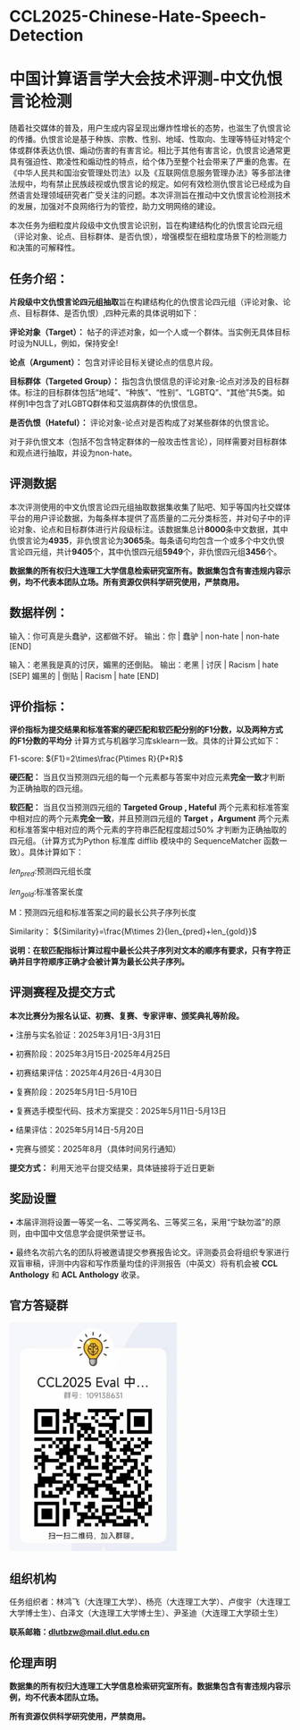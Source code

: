 # CCL2025-Chinese-Hate-Speech-Detection
# 中国计算语言学大会技术评测-中文仇恨言论检测

随着社交媒体的普及，用户生成内容呈现出爆炸性增长的态势，也滋生了仇恨言论的传播。仇恨言论是基于种族、宗教、性别、地域、性取向、生理等特征对特定个体或群体表达仇恨、煽动伤害的有害言论。相比于其他有害言论，仇恨言论通常更具有强迫性、欺凌性和煽动性的特点，给个体乃至整个社会带来了严重的危害。在《中华人民共和国治安管理处罚法》以及《互联网信息服务管理办法》等多部法律法规中，均有禁止民族歧视或仇恨言论的规定。如何有效检测仇恨言论已经成为自然语言处理领域研究者广受关注的问题。本次评测旨在推动中文仇恨言论检测技术的发展，加强对不良网络行为的管控，助力文明网络的建设。

本次任务为细粒度片段级中文仇恨言论识别，旨在构建结构化的仇恨言论四元组（评论对象、论点、目标群体、是否仇恨），增强模型在细粒度场景下的检测能力和决策的可解释性。



## 任务介绍：

**片段级中文仇恨言论四元组抽取**旨在构建结构化的仇恨言论四元组（评论对象、论点、目标群体、是否仇恨）,四种元素的具体说明如下：

**评论对象（Target）：** 帖子的评述对象，如一个人或一个群体。当实例无具体目标时设为NULL，例如，保持安全!

**论点（Argument）：** 包含对评论目标关键论点的信息片段。

**目标群体（Targeted Group）：** 指包含仇恨信息的评论对象-论点对涉及的目标群体。标注的目标群体包括“地域”、“种族”、“性别”、“LGBTQ”、“其他”共5类。如样例1中包含了对LGBTQ群体和艾滋病群体的仇恨信息。

**是否仇恨（Hateful）：** 评论对象-论点对是否构成了对某些群体的仇恨言论。

对于非仇恨文本（包括不包含特定群体的一般攻击性言论），同样需要对目标群体和观点进行抽取，并设为non-hate。

## 评测数据

本次评测使用的中文仇恨言论四元组抽取数据集收集了贴吧、知乎等国内社交媒体平台的用户评论数据，为每条样本提供了高质量的二元分类标签，并对句子中的评论对象、论点和目标群体进行片段级标注。该数据集总计**8000**条中文数据，其中仇恨言论为**4935**，非仇恨言论为**3065**条。每条语句均包含一个或多个中文仇恨言论四元组，共计**9405**个，其中仇恨四元组**5949**个，非仇恨四元组**3456**个。

**数据集的所有权归大连理工大学信息检索研究室所有。数据集包含有害违规内容示例，均不代表本团队立场。所有资源仅供科学研究使用，严禁商用。**

## 数据样例：

输入：你可真是头蠢驴，这都做不好。
输出：你 | 蠢驴 | non-hate | non-hate [END]

输入：老黑我是真的讨厌，媚黑的还倒贴。
输出：老黑 | 讨厌 | Racism | hate [SEP] 媚黑的 | 倒贴 | Racism | hate [END]

## 评价指标：

**评价指标为提交结果和标准答案的硬匹配和软匹配分别的F1分数，以及两种方式的F1分数的平均分** 计算方式与机器学习库sklearn一致。具体的计算公式如下：

F1-score:
${F1}=2\times\frac{P\times R}{P+R}$


**硬匹配：** 当且仅当预测四元组的每一个元素都与答案中对应元素**完全一致**才判断为正确抽取的四元组。

**软匹配：** 当且仅当预测四元组的 **Targeted Group , Hateful** 两个元素和标准答案中相对应的两个元素**完全一致**，并且预测四元组的 **Target ，Argument** 两个元素和标准答案中相对应的两个元素的字符串匹配程度超过50% 才判断为正确抽取的四元组。（计算方式为Python 标准库 difflib 模块中的 SequenceMatcher 函数一致）。具体计算如下：

$len_{pred}$:预测四元组长度

$len_{gold}$:标准答案长度

M：预测四元组和标准答案之间的最长公共子序列长度


Similarity：
${Similarity}=\frac{M\times 2}{len_{pred}+len_{gold}}$

**说明：在软匹配指标计算过程中最长公共子序列对文本的顺序有要求，只有字符正确并目字符顺序正确才会被计算为最长公共子序列。**

## 评测赛程及提交方式

**本次比赛分为报名认证、初赛、复赛、专家评审、颁奖典礼等阶段。**

•	注册与实名验证：2025年3月1日-3月31日

•	初赛阶段：2025年3月15日-2025年4月25日

•	初赛结果评估：2025年4月26日-4月30日

•	复赛阶段：2025年5月1日-5月10日

•	复赛选手模型代码、技术方案提交：2025年5月11日-5月13日

•	结果评估：2025年5月14日-5月20日

•	完赛与颁奖：2025年8月（具体时间另行通知）


**提交方式：** 利用天池平台提交结果，具体链接将于近日更新

## 奖励设置

•	本届评测将设置一等奖一名、二等奖两名、三等奖三名，采用“宁缺勿滥”的原则，由中国中文信息学会提供荣誉证书。

•	最终名次前六名的团队将被邀请提交参赛报告论文。评测委员会将组织专家进行双盲审稿，评测中内容和写作质量均佳的评测报告（中英文）将有机会被 **CCL Anthology** 和 **ACL Anthology** 收录。

## 官方答疑群

<img src="https://github.com/DUTIR-Emotion-Group/CCL2025-Chinese-Hate-Speech-Detection/blob/main/images/group.jpg" width="300">

## 组织机构

任务组织者：林鸿飞（大连理工大学）、杨亮（大连理工大学）、卢俊宇（大连理工大学博士生）、白泽文（大连理工大学博士生）、尹圣迪（大连理工大学硕士生）

**联系邮箱：dlutbzw@mail.dlut.edu.cn**

## 伦理声明

**数据集的所有权归大连理工大学信息检索研究室所有。数据集包含有害违规内容示例，均不代表本团队立场。**

**所有资源仅供科学研究使用，严禁商用。**
